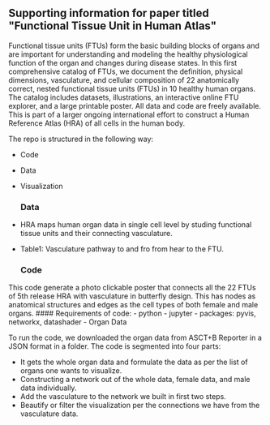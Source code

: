## Supporting information for paper titled "Functional Tissue Unit in Human Atlas"

Functional tissue units (FTUs) form the basic building blocks of organs and are important for understanding and modeling the healthy physiological function of the organ and changes during disease states. In this first comprehensive catalog of FTUs, we document the definition, physical dimensions, vasculature, and cellular composition of 22 anatomically correct, nested functional tissue units (FTUs) in 10 healthy human organs. The catalog includes datasets, illustrations, an interactive online FTU explorer, and a large printable poster. All data and code are freely available. This is part of a larger ongoing international effort to construct a Human Reference Atlas (HRA) of all cells in the human body.

The repo is structured in the following way:

- Code
- Data
- Visualization

  ### Data

- HRA maps human organ data in single cell level by studing functional tissue units and their connecting vasculature.
- Table1: Vasculature pathway to and fro from hear to the FTU.

  
  ### Code

This code generate a photo clickable poster that connects all the 22 FTUs of 5th release HRA with vasculature in butterfly design. This has nodes as anatomical structures and edges as the cell types of both female and male organs.
    #### Requirements of code:
    - python
    - jupyter
    - packages: pyvis, networkx, datashader
    - Organ Data

To run the code, we downloaded the organ data from ASCT+B Reporter in a JSON format in a folder. 
The code is segmented into four parts:
- It gets the whole organ data and formulate the data as per the list of organs one wants to visualize.
- Constructing a network out of the whole data, female data, and male data individually.
- Add the vasculature to the network we built in first two steps.
- Beautify or filter the visualization per the connections we have from the vasculature data.



  
    
